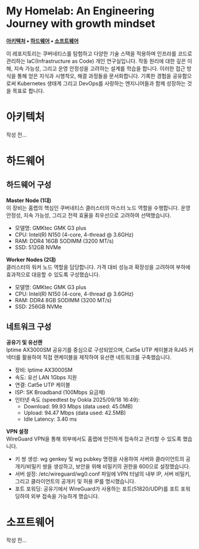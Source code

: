 # My Homelab: An Engineering Journey with growth mindset

**[아키텍처](#아키텍처) • [하드웨어](#하드웨어) • [소프트웨어](#소프트웨어)**

이 레포지토리는 쿠버네티스를 탐험하고 다양한 기술 스택을 적용하며 인프라를 코드로 관리하는 IaC(Infrastructure as Code) 개인 연구실입니다.
작동 원리에 대한 깊은 이해, 지속 가능성, 그리고 운영 안정성을 고려하는 설계를 학습을 합니다.
이러한 접근 방식을 통해 얻은 지식과 시행착오, 해결 과정들을 문서화합니다.
기록한 경험을 공유함으로써 Kubernetes 생태계 그리고 DevOps를 사랑하는 엔지니어들과 함께 성장하는 것을 목표로 합니다.

# 아키텍처
작성 전...

# 하드웨어

## 하드웨어 구성
**Master Node (1대)**  
이 장비는 홈랩의 핵심인 쿠버네티스 클러스터의 마스터 노드 역할을 수행합니다. 운영 안정성, 지속 가능성, 그리고 전력 효율을 최우선으로 고려하여 선택했습니다.
- 모델명: GMKtec GMK G3 plus
- CPU: Intel(R) N150 (4-core, 4-thread @ 3.6GHz)
- RAM: DDR4 16GB SODIMM (3200 MT/s)
- SSD: 512GB NVMe

**Worker Nodes (2대)**  
클러스터의 워커 노드 역할을 담당합니다. 가격 대비 성능과 확장성을 고려하여 부하에 효과적으로 대응할 수 있도록 구성했습니다.
- 모델명: GMKtec GMK G3 plus
- CPU: Intel(R) N150 (4-core, 4-thread @ 3.6GHz)
- RAM: DDR4 8GB SODIMM (3200 MT/s)
- SSD: 256GB NVMe

## 네트워크 구성
**공유기 및 유선랜**  
Iptime AX3000SM 공유기를 중심으로 구성되었으며, Cat5e UTP 케이블과 RJ45 커넥터를 활용하여 직접 랜케이블을 제작하여 유선랜 네트워크를 구축했습니다. 
- 장비: Iptime AX3000SM
- 속도: 유선 LAN 1Gbps 지원
- 연결: Cat5e UTP 케이블
- ISP: SK Broadband (100Mbps 요금제) 
- 인터넷 속도 (speedtest by Ookla 2025/09/18 16:49): 
   - Download: 99.93 Mbps (data used: 45.0MB)
   - Upload: 94.47 Mbps (data used: 42.5MB)
   - Idle Latency: 3.40 ms

**VPN 설정**  
WireGuard VPN을 통해 외부에서도 홈랩에 안전하게 접속하고 관리할 수 있도록 했습니다.
- 키 쌍 생성: wg genkey 및 wg pubkey 명령을 사용하여 서버와 클라이언트의 공개키/비밀키 쌍을 생성하고, 보안을 위해 비밀키의 권한을 600으로 설정했습니다.
- 서버 설정: /etc/wireguard/wg0.conf 파일에 VPN 터널의 내부 IP, 서버 비밀키, 그리고 클라이언트의 공개키 및 허용 IP를 명시했습니다.
- 포트 포워딩: 공유기에서 WireGuard가 사용하는 포트(51820/UDP)를 포트 포워딩하여 외부 접속을 가능하게 했습니다.

# 소프트웨어
작성 전...